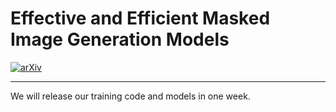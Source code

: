 # Effective and Efficient Masked Image Generation Models
[![arXiv](https://img.shields.io/badge/arXiv-2502.09992-red.svg)]([https://arxiv.org/abs/2502.09992](https://arxiv.org/abs/2503.07197))

--- 
We will release our training code and models in one week.
